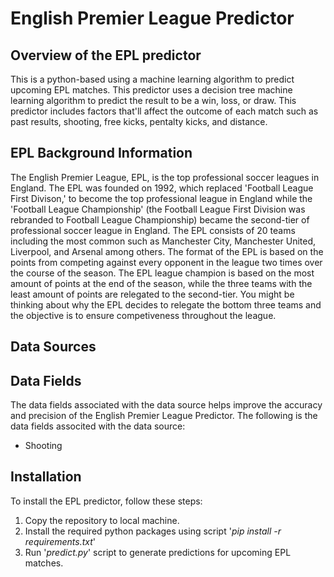 # English Premier League Predictor
## Overview of the EPL predictor

This is a python-based using a machine learning algorithm to predict upcoming EPL matches. This predictor uses a decision tree machine learning algorithm to predict the result to be a win, loss, or draw. This predictor includes factors that'll affect the outcome of each match such as past results, shooting, free kicks, pentalty kicks, and distance.

## EPL Background Information

The English Premier League, EPL, is the top professional soccer leagues in England. The EPL was founded on 1992, which replaced 'Football League First Divison,' to become the top professional league in England while the 'Football League Championship' (the Football League First Division was rebranded to Football League Championship) became the second-tier of professional soccer league in England. The EPL consists of 20 teams including the most common such as Manchester City, Manchester United, Liverpool, and Arsenal among others. The format of the EPL is based on the points from competing against every opponent in the league two times over the course of the season. The EPL league champion is based on the most amount of points at the end of the season, while the three teams with the least amount of points are relegated to the second-tier. You might be thinking about why the EPL decides to relegate the bottom three teams and the objective is to ensure competiveness throughout the league.

## Data Sources


## Data Fields

The data fields associated with the data source helps improve the accuracy and precision of the English Premier League Predictor. The following is the data fields associted with the data source:

- Shooting

## Installation

To install the EPL predictor, follow these steps:

1. Copy the repository to local machine.
2. Install the required python packages using script '*pip install -r requirements.txt*'
3. Run '*predict.py*' script to generate predictions for upcoming EPL matches.


